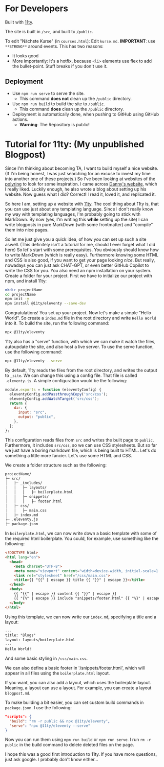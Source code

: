 # For Developers

Built with [11ty](https://www.11ty.dev/).

The site is built in `/src`, and built to `/public`.

To edit "Nächste Kurse" (in `courses.html`): Edit `kurse.md`. **IMPORTANT**: use
`**STRONG**` around events. This has two reasons:

- It looks good
- More importantly: It's a hotfix, because `<li>` elements use flex to add the
bullet-point. Stuff breaks if you don't use it.

## Deployment

- Use `npm run serve` to serve the site.
  - This command **does not** clean up the `/public` directory.
- Use `npm run build` to build the site to `/public`.
  - This command **does** clean up the `/public` directory.
- Deployment is automatically done, when pushing to GitHub using GitHub actions.
  - **Warning**: The Repository is public!

# Tutorial for 11ty: (My unpublished Blogpost)

Since I'm thinking about becoming TA, I want to build myself a nice website. (If
I'm being honest, I was just searching for an excuse to invest my time into 
another one of these projects.) So I've been looking at websites of the
[polyring](https://polyring.ch/) to look for some inspiration. I came across
[Danny's website](https://n.ethz.ch/~dcamenisch/), which I really liked. Luckily 
enough, he also wrote a blog about setting up his website. Now guess what I did?
Correct! I read it, loved it, and replicated it.

So here I am, setting up a website with [11ty](https://www.11ty.dev/). The cool
thing about 11ty is, that you can use just about any templating language. Since
I don't really know my way with templating languages, I'm probably going to
stick with MarkDown. By now (yes, I'm writing this **while** setting up the
site) I can write blogposts in pure MarkDown (with some frontmatter) and
"compile" them into nice pages. 

So let me just give you a quick idea, of how you can set up such a site aswell.
(This definitely isn't a tutorial for me, should I ever forget what I did here)
So let's start with some prerequisites. You obviously should know how to write
MarkDown (which is really easy). Furthermore knowing some HTML and CSS is also
good, if you want to get your page looking *nice*. But really, nowadays you can
just ask CHAT-GPT, or even better GitHub Copilot to write the CSS for you. You 
also need an npm installation on your system. Create a folder for your project.
First we have to initialize our project with npm, and install 11ty:

```bash
mkdir projectName
cd projectName
npm init -y
npm install @11ty/eleventy --save-dev
```

Congratulations! You set up your project. Now let's make a simple "Hello
World". So create a `index.md` file in the root directory and write `Hello
World` into it. To build the site, run the following command:

```bash
npx @11ty/eleventy
```

11ty also has a "serve" function, with which we can make it watch the files,
autoupdate the site, and also host a live server. To use the serve function, use
the following command:

```bash
npx @11ty/eleventy --serve
```

By default, 11ty reads the files from the root directory, and writes the output
to `_site`. We can change this using a config file. That file is called
`.eleventy.js`. A simple configuration would be the following:

```js
module.exports = function (eleventyConfig) {
  eleventyConfig.addPassthroughCopy('src/css');
  eleventyConfig.addWatchTarget('src/css');
  return {
    dir: {
      input: "src",
      output: "public",
    },
  };
};
```

This configuration reads files from `src` and writes the built page to `public`.
Furthermore, it includes `src/css`, so we can use CSS stylesheets. But so far
we just have a boring markdown file, which is being built to HTML. Let's do
something a little more fancier. Let's use some HTML and CSS.

We create a folder structure such as the following:

```txt
projectName/
├─ src/
│   ├─ _includes/
│   │   ├─ layouts/
│   │   │   ├─ boilerplate.html
│   │   ├─ snippets/
│   │   │   ├─ footer.html
│   ├─ css/
│   │   ├─ main.css
│   ├─ index.md
├─ .eleventy.js
├─ package.json
```

In `boilerplate.html`, we can now write down a basic template with some of the
required html boilerplate. You could, for example, use something like the
following:

```html
<!DOCTYPE html>
<html lang="en">
  <head>
    <meta charset="UTF-8">
    <meta name="viewport" content="width=device-width, initial-scale=1.0">
    <link rel="stylesheet" href="/css/main.css"> 
    <title>{{ "{{" | escape }} title {{ "}}" | escape }}</title>
  </head>
  <body>
    {{ "{{" | escape }} content {{ "}}" | escape }}
    {{ "{%" | escape }} include "snippets/footer.html" {{ "%}" | escape }}
  </body>
</html>
```

Using this template, we can now write our `index.md`, specifying a title and a
layout:

```txt
---
title: "Blogs"
layout: layouts/boilerplate.html
---
Hello World!
```

And some basic styling in `/css/main.css`.

We can also define a basic footer in '/snippets/footer.html', which will appear
in all files using the `boilerplate.html` layout. 

If you want, you can also add a layout, which uses the boilerplate layout.
Meaning, a layout can use a layout. For example, you can create a layout
`blogpost.md`.

To make building a bit easier, you can set custom build commands in
`package.json`. I use the following:

```json
"scripts": {
  "build": "rm -r public && npx @11ty/eleventy",
  "serve": "npx @11ty/eleventy --serve"
}
```

Now you can run them using `npm run build` or `npm run serve`. I run
`rm -r public` in the build command to delete deleted files on the page.

I hope this was a good first introduction to 11ty. If you have more questions,
just ask google. I probably don't know either...

